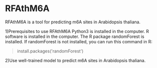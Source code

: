 # RFAthM6A
RFAthM6A is a tool for predicting m6A sites in Arabidopsis thaliana.

1)Prerequisites to use RFAthM6A
Python3 is installed in the computer.
R software is installed in the computer.
The R package randomForest is installed. 
If randomForest is not installed, you can run this command in R:
>install.packages('randomForest')

2)Use well-trained model to predict m6A sites in Arabidopsis thaliana.
